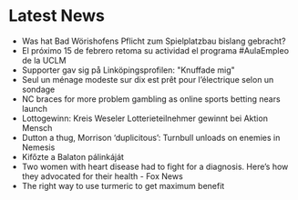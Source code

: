 # Latest News
-  Was hat Bad Wörishofens Pflicht zum Spielplatzbau bislang gebracht?
-  El próximo 15 de febrero retoma su actividad el programa #AulaEmpleo de la UCLM
-  Supporter gav sig på Linköpingsprofilen: "Knuffade mig"
-  Seul un ménage modeste sur dix est prêt pour l’électrique selon un sondage
-  NC braces for more problem gambling as online sports betting nears launch
-  Lottogewinn: Kreis Weseler Lotterieteilnehmer gewinnt bei Aktion Mensch
-  Dutton a thug, Morrison ‘duplicitous’: Turnbull unloads on enemies in Nemesis
-  Kifőzte a Balaton pálinkáját
-  Two women with heart disease had to fight for a diagnosis. Here’s how they advocated for their health - Fox News
-  The right way to use turmeric to get maximum benefit
